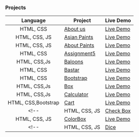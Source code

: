 ### Projects

|  Language  | Project                                                                                                                     | Live Demo                                                                         |
| :-: | --------------------------------------------------------------------------------------------------------------------------- | --------------------------------------------------------------------------------- |
| HTML, CSS | [About us](https://github.com/kishandewangan1800/Frontend/tree/master/HtmlCssAndJs/About%20me)                             | [Live Demo](https://kishandewangan1800.github.io/Frontend/HtmlCssAndJs/About%20me/index.html)               |
| HTML, CSS, JS | [Asian Paints](https://github.com/kishandewangan1800/Frontend/tree/master/HtmlCssAndJs/Asian)                             | [Live Demo](https://kishandewangan1800.github.io/Frontend/HtmlCssAndJs/Asian/index.html)               |
| HTML, CSS, JS | [About Paints](https://github.com/kishandewangan1800/Frontend/tree/master/HtmlCssAndJs/Asian%20Paints)                             | [Live Demo](https://kishandewangan1800.github.io/Frontend/HtmlCssAndJs/Asian%20Paints/index.html)               |
| HTML, CSS | [Assignment5](https://github.com/kishandewangan1800/Frontend/tree/master/HtmlCssAndJs/Assignment5)                             | [Live Demo](https://kishandewangan1800.github.io/Frontend/HtmlCssAndJs/Assignment5/index.html)               |
| HTML, CSS,Js | [Baloons](https://github.com/kishandewangan1800/Frontend/tree/master/HtmlCssAndJs/Baloons)                             | [Live Demo](https://kishandewangan1800.github.io/Frontend/HtmlCssAndJs/Baloons/index.html)               |
| HTML, CSS | [Bastar](https://github.com/kishandewangan1800/Frontend/tree/master/HtmlCssAndJs/Bastar)                             | [Live Demo](https://kishandewangan1800.github.io/Frontend/HtmlCssAndJs/Bastar/index.html)               |
| HTML, CSS | [Bootstrap](https://github.com/kishandewangan1800/Frontend/tree/master/HtmlCssAndJs/Bootstrap)                             | [Live Demo](https://kishandewangan1800.github.io/Frontend/HtmlCssAndJs/Bootstrap/index.html)               |
| HTML, CSS,Js | [Box](https://github.com/kishandewangan1800/Frontend/tree/master/HtmlCssAndJs/Box)                             | [Live Demo](https://kishandewangan1800.github.io/Frontend/HtmlCssAndJs/Box/index.html)               |
| HTML, CSS,Js | [Calculator](https://github.com/kishandewangan1800/Frontend/tree/master/HtmlCssAndJs/Calculator)                             | [Live Demo](https://kishandewangan1800.github.io/Frontend/HtmlCssAndJs/Calculator/index.html)               |
| HTML, CSS,Bootstrap | [Cart](https://github.com/kishandewangan1800/Frontend/tree/master/HtmlCssAndJs/Cart)                             | [Live Demo](https://kishandewangan1800.github.io/Frontend/HtmlCssAndJs/Cart/index.html)               |
<!-- | HTML, CSS, JS | [Check Box](https://github.com/kishandewangan1800/Frontend/tree/master/HtmlCssAndJs/Check%20Box)                             | [Live Demo](https://kishandewangan1800.github.io/Frontend/HtmlCssAndJs/Check%20Box/index.html)               | -->
| HTML, CSS, JS | [ColorBox](https://github.com/kishandewangan1800/Frontend/tree/master/HtmlCssAndJs/ColorBox)                             | [Live Demo](https://kishandewangan1800.github.io/Frontend/HtmlCssAndJs/ColorBox/index.html)               |
<!-- | HTML, CSS, JS | [Dice](https://github.com/kishandewangan1800/Frontend/tree/master/HtmlCssAndJs/Dice)                             | [Live Demo](https://kishandewangan1800.github.io/Frontend/HtmlCssAndJs/Dice/index.html)               | -->
